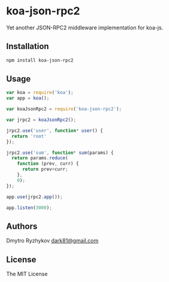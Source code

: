 # koa-json-rpc2
Yet another JSON-RPC2 middleware implementation for koa-js.

## Installation
```bash
npm install koa-json-rpc2
```

## Usage
```js
var koa = require('koa');
var app = koa();

var koaJsonRpc2 = require('koa-json-rpc2');

var jrpc2 = koaJsonRpc2();

jrpc2.use('user', function* user() {
  return 'root'
});

jrpc2.use('sum', function* sum(params) {
  return params.reduce(
    function (prev, curr) {
      return prev+curr;
    },
    0);
});

app.use(jrpc2.app());

app.listen(3000);

```

## Authors
Dmytro Ryzhykov <dark81@gmail.com>

## License
The MIT License
